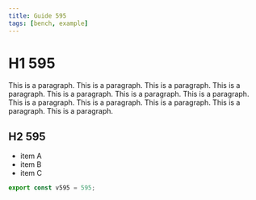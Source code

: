 ```yaml
---
title: Guide 595
tags: [bench, example]
---
```


# H1 595

This is a paragraph. This is a paragraph. This is a paragraph. This is a paragraph. This is a paragraph. This is a paragraph. This is a paragraph. This is a paragraph. This is a paragraph. This is a paragraph. This is a paragraph. This is a paragraph. 

## H2 595

- item A
- item B
- item C

```ts
export const v595 = 595;
```
